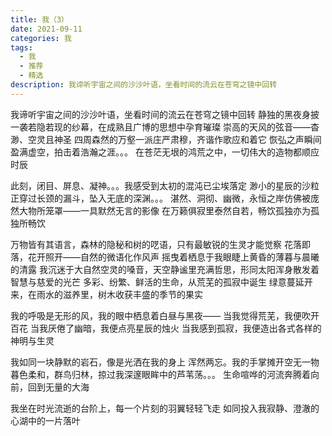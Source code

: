 ```yaml
---
title: 我（3）
date: 2021-09-11
categories: 我
tags:
  - 我
  - 推荐
  - 精选
description: 我谛听宇宙之间的沙沙叶语，坐看时间的流云在苍穹之镜中回转
---
```


我谛听宇宙之间的沙沙叶语，坐看时间的流云在苍穹之镜中回转
静独的黑夜身披一袭若隐若现的纱幕，在成熟且广博的思想中孕育璀璨
崇高的天风的弦音——杳渺、空灵且神圣
四周森然的万壑一派庄严肃穆，齐谐作歌应和着它
恢弘之声瞬间盈满虚空，拍击着浩瀚之涯。。。
在苍茫无垠的鸿荒之中，一切伟大的造物都顺应时辰

此刻，闭目、屏息、凝神。。。我感受到太初的混沌已尘埃落定
渺小的星辰的沙粒正穿过长颈的漏斗，坠入无底的深渊。。。
湛然、洞彻、幽微，永恒之岸仿佛被庞然大物所笼罩——一具默然无言的影像
在万籁俱寂里泰然自若，畅饮孤独亦为孤独所畅饮

万物皆有其语言，森林的隐秘和树的呓语，只有最敏锐的生灵才能觉察
花落即落，花开照开——自然的微语化作风声
摇曳着栖息于我眼睫上黄昏的薄暮与晨曦的清露
我沉迷于大自然空灵的嗓音，天空静谧里充满哲思，形同太阳浑身散发着智慧与慈爱的光芒
多彩、纷繁、鲜活的生命，从荒芜的孤寂中诞生
绿意蔓延开来，在雨水的滋养里，树木收获丰盛的季节的果实

我的呼吸是无形的风，我的眼中栖息着白昼与黑夜——
当我觉得荒芜，我便吹开百花
当我厌倦了幽暗，我便点亮星辰的烛火
当我感到孤寂，我便造出各式各样的神明与生灵

我如同一块静默的岩石，像是光洒在我的身上
浑然两忘。我的手掌摊开空无一物
暮色柔和，群鸟归林，掠过我深邃眼眸中的芦苇荡。。。
生命喧哗的河流奔腾着向前，回到无量的大海

我坐在时光流逝的台阶上，每一个片刻的羽翼轻轻飞走
如同投入我寂静、澄澈的心湖中的一片落叶
